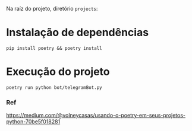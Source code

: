 Na raíz do projeto, diretório `projects`:

# Instalação de dependências
```
pip install poetry && poetry install
```

# Execução do projeto
```
poetry run python bot/telegramBot.py
```

### Ref
https://medium.com/@volneycasas/usando-o-poetry-em-seus-projetos-python-70be5f018281